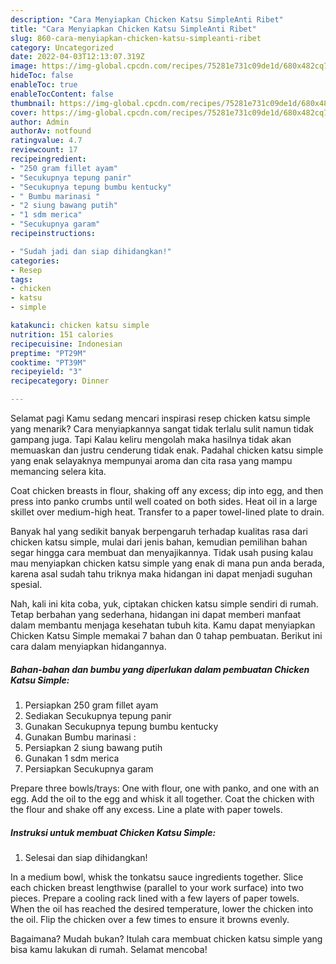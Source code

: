 ```yaml
---
description: "Cara Menyiapkan Chicken Katsu SimpleAnti Ribet"
title: "Cara Menyiapkan Chicken Katsu SimpleAnti Ribet"
slug: 860-cara-menyiapkan-chicken-katsu-simpleanti-ribet
category: Uncategorized
date: 2022-04-03T12:13:07.319Z
image: https://img-global.cpcdn.com/recipes/75281e731c09de1d/680x482cq70/chicken-katsu-simple-foto-resep-utama.jpg
hideToc: false
enableToc: true
enableTocContent: false
thumbnail: https://img-global.cpcdn.com/recipes/75281e731c09de1d/680x482cq70/chicken-katsu-simple-foto-resep-utama.jpg
cover: https://img-global.cpcdn.com/recipes/75281e731c09de1d/680x482cq70/chicken-katsu-simple-foto-resep-utama.jpg
author: Admin
authorAv: notfound
ratingvalue: 4.7
reviewcount: 17
recipeingredient:
- "250 gram fillet ayam"
- "Secukupnya tepung panir"
- "Secukupnya tepung bumbu kentucky"
- " Bumbu marinasi "
- "2 siung bawang putih"
- "1 sdm merica"
- "Secukupnya garam"
recipeinstructions:

- "Sudah jadi dan siap dihidangkan!"
categories:
- Resep
tags:
- chicken
- katsu
- simple

katakunci: chicken katsu simple 
nutrition: 151 calories
recipecuisine: Indonesian
preptime: "PT29M"
cooktime: "PT39M"
recipeyield: "3"
recipecategory: Dinner

---
```



Selamat pagi Kamu sedang mencari inspirasi resep chicken katsu simple yang menarik? Cara menyiapkannya sangat tidak terlalu sulit namun tidak gampang juga. Tapi Kalau keliru mengolah maka hasilnya tidak akan memuaskan dan justru cenderung tidak enak. Padahal chicken katsu simple yang enak selayaknya mempunyai aroma dan cita rasa yang mampu memancing selera kita.


Coat chicken breasts in flour, shaking off any excess; dip into egg, and then press into panko crumbs until well coated on both sides. Heat oil in a large skillet over medium-high heat. Transfer to a paper towel-lined plate to drain.

Banyak hal yang sedikit banyak berpengaruh terhadap kualitas rasa dari chicken katsu simple, mulai dari jenis bahan, kemudian pemilihan bahan segar hingga cara membuat dan menyajikannya. Tidak usah pusing kalau mau menyiapkan chicken katsu simple yang enak di mana pun anda berada, karena asal sudah tahu triknya maka hidangan ini dapat menjadi suguhan spesial.


Nah, kali ini kita coba, yuk, ciptakan chicken katsu simple sendiri di rumah. Tetap berbahan yang sederhana, hidangan ini dapat memberi manfaat dalam membantu menjaga kesehatan tubuh kita. Kamu dapat menyiapkan Chicken Katsu Simple memakai 7 bahan dan 0 tahap pembuatan. Berikut ini cara dalam menyiapkan hidangannya.

<!--inarticleads1-->

##### Bahan-bahan dan bumbu yang diperlukan dalam pembuatan Chicken Katsu Simple:

1. Persiapkan 250 gram fillet ayam
1. Sediakan Secukupnya tepung panir
1. Gunakan Secukupnya tepung bumbu kentucky
1. Gunakan  Bumbu marinasi :
1. Persiapkan 2 siung bawang putih
1. Gunakan 1 sdm merica
1. Persiapkan Secukupnya garam


Prepare three bowls/trays: One with flour, one with panko, and one with an egg. Add the oil to the egg and whisk it all together. Coat the chicken with the flour and shake off any excess. Line a plate with paper towels. 

<!--inarticleads2-->

##### Instruksi untuk membuat Chicken Katsu Simple:


1. Selesai dan siap dihidangkan!

In a medium bowl, whisk the tonkatsu sauce ingredients together. Slice each chicken breast lengthwise (parallel to your work surface) into two pieces. Prepare a cooling rack lined with a few layers of paper towels. When the oil has reached the desired temperature, lower the chicken into the oil. Flip the chicken over a few times to ensure it browns evenly. 

Bagaimana? Mudah bukan? Itulah cara membuat chicken katsu simple yang bisa kamu lakukan di rumah. Selamat mencoba!
